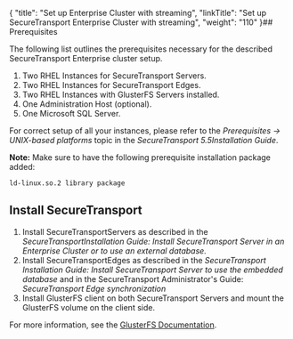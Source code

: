 {
    "title": "Set up Enterprise Cluster with streaming",
    "linkTitle": "Set up SecureTransport Enterprise Cluster with streaming",
    "weight": "110"
}## Prerequisites

The following list outlines the prerequisites necessary for the described <span class="mc-variable axway_variables.Component_Short_Name variable">SecureTransport</span> Enterprise cluster setup.

1.  Two RHEL Instances for <span class="mc-variable axway_variables.Component_Short_Name variable">SecureTransport</span> Servers.
2.  Two RHEL Instances for <span class="mc-variable axway_variables.Component_Short_Name variable">SecureTransport</span> Edges.
3.  Two RHEL Instances with GlusterFS Servers installed.
4.  One Administration Host (optional).
5.  One Microsoft SQL Server.

For correct setup of all your instances, please refer to the *Prerequisites -> UNIX-based platforms* topic in the <span class="mc-variable axway_variables.Component_Short_Name variable" style="font-style: italic;">SecureTransport</span> <span class="mc-variable axway_variables.Component_Version variable" style="font-style: italic;">5.5</span>*Installation Guide*.

**Note:** Make sure to have the following prerequisite installation package added:

`ld-linux.so.2 library package`

## Install SecureTransport

1.  Install <span class="mc-variable axway_variables.Component_Short_Name variable">SecureTransport</span>Servers as described in the *<span class="mc-variable axway_variables.Component_Short_Name variable">SecureTransport</span>Installation Guide:* *Install SecureTransport Server in an Enterprise Cluster or to use an external database.*
2.  Install <span class="mc-variable axway_variables.Component_Short_Name variable">SecureTransport</span>Edges as described in the <span class="mc-variable axway_variables.Component_Short_Name variable" style="font-style: italic;">SecureTransport</span> *Installation Guide:* *Install <span class="mc-variable axway_variables.Component_Short_Name variable">SecureTransport</span> Server to use the embedded database* and in the <span class="mc-variable axway_variables.Component_Short_Name variable">SecureTransport</span> Administrator's Guide: *SecureTransport Edge synchronization*
3.  Install GlusterFS client on both <span class="mc-variable axway_variables.Component_Short_Name variable">SecureTransport</span> Servers and mount the GlusterFS volume on the client side.

For more information, see the [GlusterFS Documentation](https://gluster.readthedocs.io/en/latest/).
